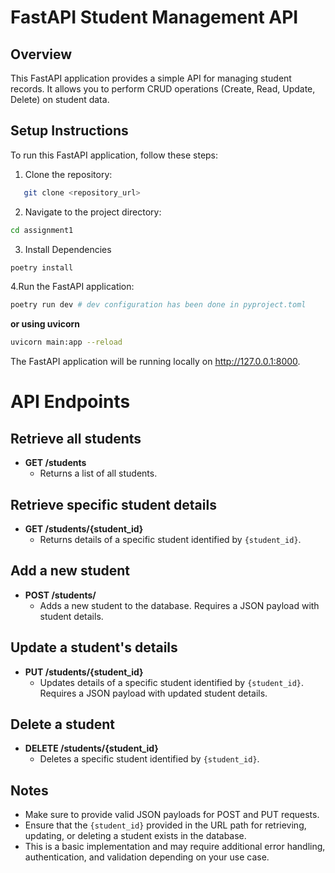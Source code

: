 # FastAPI Student Management API

## Overview

This FastAPI application provides a simple API for managing student records. It allows you to perform CRUD operations (Create, Read, Update, Delete) on student data.

## Setup Instructions

To run this FastAPI application, follow these steps:

1. Clone the repository:

```bash
   git clone <repository_url>
```

2. Navigate to the project directory:

```bash
cd assignment1
```

3. Install Dependencies

```bash
poetry install
```

4.Run the FastAPI application:

```bash
poetry run dev # dev configuration has been done in pyproject.toml
```

**or using uvicorn**

```bash
uvicorn main:app --reload
```

The FastAPI application will be running locally on http://127.0.0.1:8000.

# API Endpoints

## Retrieve all students

- **GET /students**
  - Returns a list of all students.

## Retrieve specific student details

- **GET /students/{student_id}**
  - Returns details of a specific student identified by `{student_id}`.

## Add a new student

- **POST /students/**
  - Adds a new student to the database. Requires a JSON payload with student details.

## Update a student's details

- **PUT /students/{student_id}**
  - Updates details of a specific student identified by `{student_id}`. Requires a JSON payload with updated student details.

## Delete a student

- **DELETE /students/{student_id}**
  - Deletes a specific student identified by `{student_id}`.

## Notes

- Make sure to provide valid JSON payloads for POST and PUT requests.
- Ensure that the `{student_id}` provided in the URL path for retrieving, updating, or deleting a student exists in the database.
- This is a basic implementation and may require additional error handling, authentication, and validation depending on your use case.
